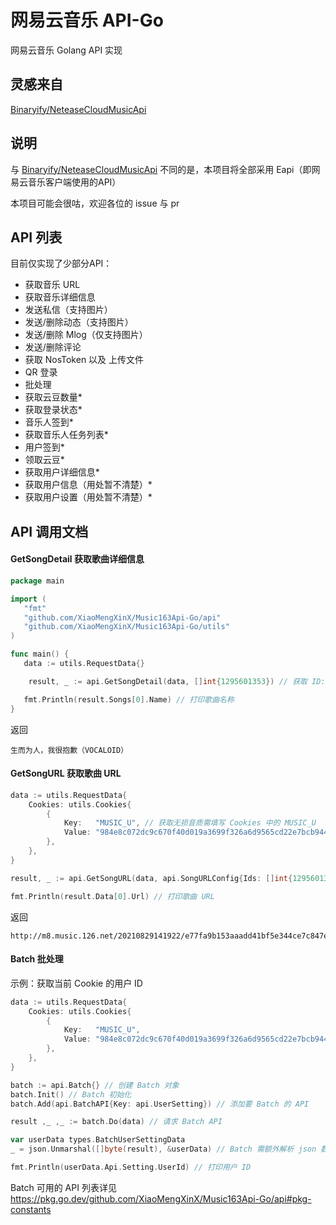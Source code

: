 # 网易云音乐 API-Go

网易云音乐 Golang API 实现

## 灵感来自

[Binaryify/NeteaseCloudMusicApi](https://github.com/Binaryify/NeteaseCloudMusicApi)

## 说明

与 [Binaryify/NeteaseCloudMusicApi](https://github.com/Binaryify/NeteaseCloudMusicApi) 不同的是，本项目将全部采用 Eapi（即网易云音乐客户端使用的API）

本项目可能会很咕，欢迎各位的 issue 与 pr

## API 列表
目前仅实现了少部分API：
- 获取音乐 URL
- 获取音乐详细信息
- 发送私信（支持图片）
- 发送/删除动态（支持图片）
- 发送/删除 Mlog（仅支持图片）
- 发送/删除评论
- 获取 NosToken 以及 上传文件
- QR 登录
- 批处理
- 获取云豆数量*
- 获取登录状态*
- 音乐人签到*
- 获取音乐人任务列表*
- 用户签到*
- 领取云豆*
- 获取用户详细信息*
- 获取用户信息（用处暂不清楚）*
- 获取用户设置（用处暂不清楚）*

## API 调用文档

#### GetSongDetail 获取歌曲详细信息

```go
package main

import (
   "fmt"
   "github.com/XiaoMengXinX/Music163Api-Go/api"
   "github.com/XiaoMengXinX/Music163Api-Go/utils"
)

func main() {
   data := utils.RequestData{}

    result, _ := api.GetSongDetail(data, []int{1295601353}) // 获取 ID:1295601353 的详细信息

   fmt.Println(result.Songs[0].Name) // 打印歌曲名称
}
```

返回

```
生而为人，我很抱歉（VOCALOID）
```

#### GetSongURL 获取歌曲 URL

```go
data := utils.RequestData{
    Cookies: utils.Cookies{
        {
            Key:   "MUSIC_U", // 获取无损音质需填写 Cookies 中的 MUSIC_U
            Value: "984e8c072dc9c670f40d019a3699f326a6d9565cd22e7bcb944dfa4deb7124ae33a649814e309366",
        },
    },
}

result, _ := api.GetSongURL(data, api.SongURLConfig{Ids: []int{1295601353}}) // 获取 ID:1295601353 的歌曲 URL

fmt.Println(result.Data[0].Url) // 打印歌曲 URL
```

返回

```
http://m8.music.126.net/20210829141922/e77fa9b153aaadd41bf5e344ce7c847e/ymusic/0edd/e4e3/4eaf/d2db5cbbef195ff34812eb8c82c83d67.flac
```

#### Batch 批处理

示例：获取当前 Cookie 的用户 ID

```go
data := utils.RequestData{
    Cookies: utils.Cookies{
        {
            Key:   "MUSIC_U",
            Value: "984e8c072dc9c670f40d019a3699f326a6d9565cd22e7bcb944dfa4deb7124ae33a649814e309366",
        },
    },
}

batch := api.Batch{} // 创建 Batch 对象
batch.Init() // Batch 初始化
batch.Add(api.BatchAPI{Key: api.UserSetting}) // 添加要 Batch 的 API

result ,_ ,_ := batch.Do(data) // 请求 Batch API

var userData types.BatchUserSettingData
_ = json.Unmarshal([]byte(result), &userData) // Batch 需额外解析 json 数据

fmt.Println(userData.Api.Setting.UserId) // 打印用户 ID
```

Batch 可用的 API 列表详见 https://pkg.go.dev/github.com/XiaoMengXinX/Music163Api-Go/api#pkg-constants

